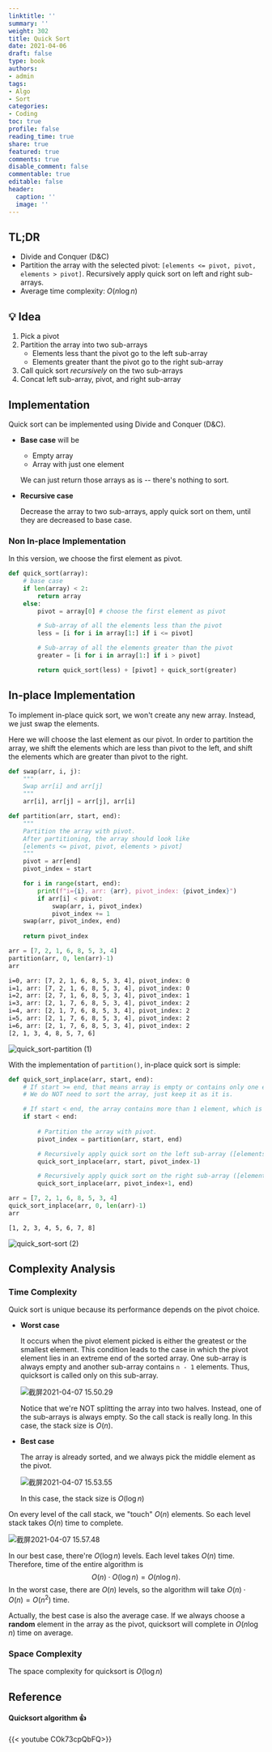 ```yaml
---
linktitle: ''
summary: ''
weight: 302
title: Quick Sort
date: 2021-04-06
draft: false
type: book
authors:
- admin
tags:
- Algo
- Sort
categories:
- Coding
toc: true
profile: false
reading_time: true
share: true
featured: true
comments: true
disable_comment: false
commentable: true
editable: false
header:
  caption: ''
  image: ''
---
```


## TL;DR

- Divide and Conquer (D&C)
- Partition the array with the selected pivot: `[elements <= pivot, pivot, elements > pivot]`. Recursively apply quick sort on left and right sub-arrays.
- Average time complexity: $O(n \log n)$

## 💡 Idea

1. Pick a pivot
2. Partition the array into two sub-arrays
   - Elements less thant the pivot go to the left sub-array
   - Elements greater thant the pivot go to the right sub-array
3. Call quick sort *recursively* on the two sub-arrays
4. Concat left sub-array, pivot, and right sub-array

## Implementation

Quick sort can be implemented using Divide and Conquer (D&C).

- **Base case** will be 
  - Empty array
  - Array with just one element

  We can just return those arrays as is -- there's nothing to sort.

- **Recursive case**

  Decrease the array to two sub-arrays, apply quick sort on them, until they are decreased to base case.

### Non In-place Implementation

In this version, we choose the first element as pivot.

```python
def quick_sort(array):
    # base case
    if len(array) < 2:
        return array
    else:
        pivot = array[0] # choose the first element as pivot

        # Sub-array of all the elements less than the pivot
        less = [i for i in array[1:] if i <= pivot]

        # Sub-array of all the elements greater than the pivot
        greater = [i for i in array[1:] if i > pivot]

        return quick_sort(less) + [pivot] + quick_sort(greater)
```

## In-place Implementation

To implement in-place quick sort, we won't create any new array. Instead, we just swap the elements.

Here we will choose the last element as our pivot. In order to partition the array, we shift the elements which are less than pivot to the left, and shift the elements which are greater than pivot to the right.

```python
def swap(arr, i, j):
    """
    Swap arr[i] and arr[j]
    """
    arr[i], arr[j] = arr[j], arr[i]

def partition(arr, start, end):
    """
    Partition the array with pivot.
    After partitioning, the array should look like 
    [elements <= pivot, pivot, elements > pivot]
    """
    pivot = arr[end]
    pivot_index = start

    for i in range(start, end):
        print(f"i={i}, arr: {arr}, pivot_index: {pivot_index}")
        if arr[i] < pivot:
            swap(arr, i, pivot_index)
            pivot_index += 1
    swap(arr, pivot_index, end)
    
    return pivot_index
```

```python
arr = [7, 2, 1, 6, 8, 5, 3, 4]
partition(arr, 0, len(arr)-1)
arr
```

```txt
i=0, arr: [7, 2, 1, 6, 8, 5, 3, 4], pivot_index: 0
i=1, arr: [7, 2, 1, 6, 8, 5, 3, 4], pivot_index: 0
i=2, arr: [2, 7, 1, 6, 8, 5, 3, 4], pivot_index: 1
i=3, arr: [2, 1, 7, 6, 8, 5, 3, 4], pivot_index: 2
i=4, arr: [2, 1, 7, 6, 8, 5, 3, 4], pivot_index: 2
i=5, arr: [2, 1, 7, 6, 8, 5, 3, 4], pivot_index: 2
i=6, arr: [2, 1, 7, 6, 8, 5, 3, 4], pivot_index: 2
[2, 1, 3, 4, 8, 5, 7, 6]
```



![quick_sort-partition (1)](https://raw.githubusercontent.com/EckoTan0804/upic-repo/master/uPic/quick_sort-partition%20%281%29.png)



With the implementation of `partition()`, in-place quick sort is simple:

```python
def quick_sort_inplace(arr, start, end):
    # If start >= end, that means array is empty or contains only one element, which is the base case.
    # We do NOT need to sort the array, just keep it as it is.

    # If start < end, the array contains more than 1 element, which is the recursive case.
    if start < end:
        
        # Partition the array with pivot.
        pivot_index = partition(arr, start, end)

        # Recursively apply quick sort on the left sub-array ([elements <= pivot]) 
        quick_sort_inplace(arr, start, pivot_index-1)

        # Recursively apply quick sort on the right sub-array ([elements > pivot]) 
        quick_sort_inplace(arr, pivot_index+1, end)
```

```python
arr = [7, 2, 1, 6, 8, 5, 3, 4]
quick_sort_inplace(arr, 0, len(arr)-1)
arr
```

```txt
[1, 2, 3, 4, 5, 6, 7, 8]
```



![quick_sort-sort (2)](https://raw.githubusercontent.com/EckoTan0804/upic-repo/master/uPic/quick_sort-sort%20%282%29.png)



## Complexity Analysis

### Time Complexity

Quick sort is unique because its performance depends on the pivot choice.

- **Worst case**

  It occurs when the pivot element picked is either the greatest or the smallest element. This condition leads to the case in which the pivot element lies in an extreme end of the sorted array. One sub-array is always empty and another sub-array contains `n - 1` elements. Thus, quicksort is called only on this sub-array.

  ![截屏2021-04-07 15.50.29](https://raw.githubusercontent.com/EckoTan0804/upic-repo/master/uPic/截屏2021-04-07%2015.50.29.png)

  Notice that we're NOT splitting the array into two halves. Instead, one of the sub-arrays is always empty. So the call stack is really long. In this case, the stack size is $O(n)$.

- **Best case**

  The array is already sorted, and we always pick the middle element as the pivot.

  ![截屏2021-04-07 15.53.55](https://raw.githubusercontent.com/EckoTan0804/upic-repo/master/uPic/截屏2021-04-07%2015.53.55.png)

  In this case, the stack size is $O(\log n)$

On every level of the call stack, we "touch" $O(n)$ elements. So each level stack takes $O(n)$ time to complete. 

![截屏2021-04-07 15.57.48](https://raw.githubusercontent.com/EckoTan0804/upic-repo/master/uPic/截屏2021-04-07%2015.57.48.png)

In our best case, there're $O(\log n)$ levels. Each level takes $O(n)$ time. Therefore, time of the entire algorithm is
$$
O(n) \cdot O(\log n) = O(n \log n).
$$
In the worst case, there are $O(n)$ levels, so the algorithm will take $O(n) \cdot  O(n) = O(n^2)$ time.

Actually, the best case is also the average case. If we always choose a **random** element in the array as the pivot, quicksort will complete in $O(n \log n)$ time on average.

### Space Complexity

The space complexity for quicksort is $O(\log n)$

## Reference

#### Quicksort algorithm 👍

{{< youtube COk73cpQbFQ>}}